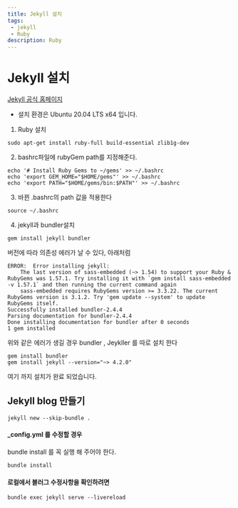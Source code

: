 ```yaml
---
title: Jekyll 설치
tags: 
 - jekyll
 - Ruby
description: Ruby 
---
```


# Jekyll 설치

[ Jekyll 공식 홈페이지](https://jekyllrb.com/ " Jekyll 공식 홈페이지")

- 설치 환경은 Ubuntu 20.04 LTS x64 입니다.

1.  Ruby 설치
```
sudo apt-get install ruby-full build-essential zlib1g-dev
```

2. bashrc파일에 rubyGem path를 지정해준다.  
```
echo '# Install Ruby Gems to ~/gems' >> ~/.bashrc
echo 'export GEM_HOME="$HOME/gems"' >> ~/.bashrc
echo 'export PATH="$HOME/gems/bin:$PATH"' >> ~/.bashrc
```
3. 바뀐 .bashrc의 path 값을 적용한다
```
source ~/.bashrc
```
4. jekyll과 bundler설치
```
gem install jekyll bundler
```
버전에 따라 의존성 에러가 날 수 있다, 아래처럼
```
ERROR:  Error installing jekyll:
	The last version of sass-embedded (~> 1.54) to support your Ruby & RubyGems was 1.57.1. Try installing it with `gem install sass-embedded -v 1.57.1` and then running the current command again
	sass-embedded requires RubyGems version >= 3.3.22. The current RubyGems version is 3.1.2. Try 'gem update --system' to update RubyGems itself.
Successfully installed bundler-2.4.4
Parsing documentation for bundler-2.4.4
Done installing documentation for bundler after 0 seconds
1 gem installed
```

위와 같은 에러가 생길 경우 bundler , Jeykller 를 따로 설치 한다
```
gem install bundler
gem install jekyll --version="~> 4.2.0"
```

여기 까지 설치가 완료 되었습니다.

## Jekyll blog 만들기
```
jekyll new --skip-bundle .
```

#### _config.yml 를 수정할 경우
bundle install 를 꼭 실행 해 주어야 한다.
```
bundle install
```

#### 로컬에서 블러그 수정사항을 확인하려면
```
bundle exec jekyll serve --livereload
```
